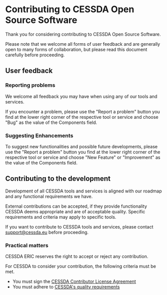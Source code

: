 # Contributing to CESSDA Open Source Software

Thank you for considering contributing to CESSDA Open Source Software.

Please note that we welcome all forms of user feedback and are generally open to many forms of collaboration,
but please read this document carefully before proceeding.

## User feedback

### Reporting problems

We welcome all feedback you may have when using any of our tools and services.

If you encounter a problem, please use the "Report a problem" button you find at the lower right corner of the respective tool or service
and choose "Bug" as the value of the Components field.

### Suggesting Enhancements

To suggest new functionalities and possible future developments,
please use the "Report a problem" button you find at the lower right corner of the respective tool or service
and choose "New Feature" or "Improvement" as the value of the Components field.

## Contributing to the development

Development of all CESSDA tools and services is aligned with our roadmap and any functional requirements we have.

External contributions can be accepted, if they provide functionality CESSDA deems appropriate and are of acceptable quality.
Specific requirements and criteria may apply to specific tools.

If you want to contribute to CESSDA tools and services, please contact support@cessda.eu before proceeding.

### Practical matters

CESSDA ERIC reserves the right to accept or reject any contribution.

For CESSDA to consider your contribution, the following criteria must be met.

- You must sign the [CESSDA Contributor License Agreement](https://docs.google.com/forms/d/e/1FAIpQLSfS2sOjZ2Ax5nIhvONY5E1yVsDgMkNzl0yw2TbMTA-5MYdCXQ/viewform?usp=sf_link)
- You must adhere to [CESSDA's quality requirements](https://docs.tech.cessda.eu/software/requirements.html)
